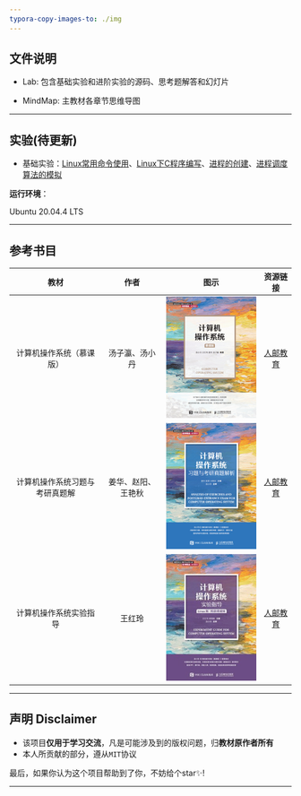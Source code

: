 ```yaml
---
typora-copy-images-to: ./img
---
```


## 文件说明 

- Lab: 包含基础实验和进阶实验的源码、思考题解答和幻灯片

- MindMap: 主教材各章节思维导图

------



## 实验(待更新) 

- 基础实验：<a href="Lab\ElementaryLab\2.1-UsageOfLinuxcommands">Linux常用命令使用</a>、<a href="Lab\ElementaryLab\2.2-ProgramCinLinux">Linux下C程序编写</a>、<a href="Lab\ElementaryLab\3.1-ProcessCreation">进程的创建</a>、<a href="Lab/ElementaryLab/3.2-Schedule">进程调度算法的模拟</a>

**运行环境**：

Ubuntu 20.04.4 LTS

------



## 参考书目 

|              教材              |        作者        |                             图示                             |                           资源链接                           |
| :----------------------------: | :----------------: | :----------------------------------------------------------: | :----------------------------------------------------------: |
|    计算机操作系统（慕课版）    |   汤子瀛、汤小丹   |  ![计算机操作系统（慕课版）](img/21044c7c8ccc3d528f35.png)   | <a href="https://www.ryjiaoyu.com/book/details/42942">人邮教育</a> |
| 计算机操作系统习题与考研真题解 | 姜华、赵阳、王艳秋 | ![计算机操作系统习题与考研真题解析](img/21068d594854e945893e.png) | <a href="https://www.ryjiaoyu.com/book/details/43176">人邮教育</a> |
|     计算机操作系统实验指导     |       王红玲       |   ![计算机操作系统实验指导](img/211146b8bcdbf6e13e9d.jpeg)   | <a href="https://www.ryjiaoyu.com/book/details/44907">人邮教育</a> |

------



## 声明 Disclaimer

- 该项目**仅用于学习交流**，凡是可能涉及到的版权问题，归**教材原作者所有**
- 本人所贡献的部分，遵从`MIT`协议

最后，如果你认为这个项目帮助到了你，不妨给个star✨!

------

